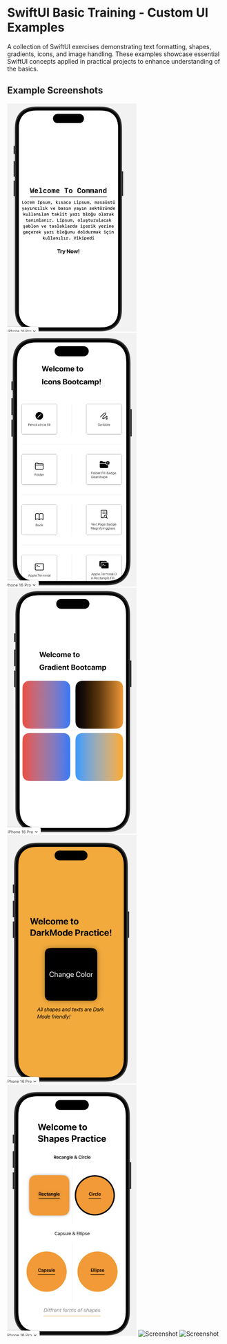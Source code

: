 # SwiftUI Basic Training - Custom UI Examples

A collection of SwiftUI exercises demonstrating text formatting, shapes, gradients, icons, and image handling. These examples showcase essential SwiftUI concepts applied in practical projects to enhance understanding of the basics.

## Example Screenshots

<div style="display:inline-block">
  
<img src="BootcampBeginner/BootcampBeginner/images/Screenshot%202024-10-15%20at%2016.28.16.png" alt="Screenshot" width="300"/>
<img src="BootcampBeginner/BootcampBeginner/images/Screenshot%202024-10-15%20at%2016.28.36.png" alt="Screenshot" width="300"/>
<img src="BootcampBeginner/BootcampBeginner/images/Screenshot%202024-10-15%20at%2016.28.56.png" alt="Screenshot" width="300"/>
<img src="BootcampBeginner/BootcampBeginner/images/Screenshot%202024-10-15%20at%2016.29.22.png" alt="Screenshot" width="300"/>
<img src="BootcampBeginner/BootcampBeginner/images/Screenshot%202024-10-15%20at%2016.29.42.png" alt="Screenshot" width="300"/>
<img src="BootcampBeginner/BootcampBeginner/images/Screenshot%202024-10-15%20at%2016.16.30.08.png" alt="Screenshot" width="300"/>
<img src="BootcampBeginner/BootcampBeginner/images/Screenshot%202024-10-15%20at%2016.16.30.08.png" alt="Screenshot" width="300"/>
</div>

